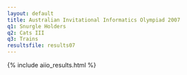 ```yaml
---
layout: default
title: Australian Invitational Informatics Olympiad 2007
q1: Snurgle Holders
q2: Cats III
q3: Trains
resultsfile: results07
---
```


{% include aiio_results.html %}
